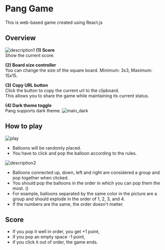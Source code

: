# Pang Game

This is web-based game created using React.js

## Overview
![description1](https://github.com/minizzang/PangGame/assets/79495204/972c8121-1d0b-43d4-a774-e4b7f0cf17df)
**(1) Score** <br/>
Show the current score.

**(2) Board size controller** <br/>
You can change the size of the square board. Minimum: 3x3, Maximum: 15x15.

**(3) Copy URL button** <br/>
Click the button to copy the current url to the clipboard. <br/>
This allows you to share the game while maintaining its current status.

**(4) Dark theme toggle** <br/>
Pang supports dark theme.
![main_dark](https://github.com/minizzang/PangGame/assets/79495204/20a9de99-7b7e-40f0-9bf6-06cde9c87168)


## How to play
![play](https://github.com/minizzang/PangGame/assets/79495204/99ef8ec4-4a50-4754-9d6e-41b388f90a1a)
- Balloons will be randomly placed.
- You have to click and pop the balloon according to the rules.

![description2](https://github.com/minizzang/PangGame/assets/79495204/86005d70-9b26-40d2-8584-cd3b3c7fd7b6)
- Balloons connected up, down, left and right are considered a group and pop together when clicked.
- You should pop the balloons in the order in which you can pop them the most. ()
- For example, balloons separated by the same color in the picture are a group and should explode in the order of 1, 2, 3, and 4.
- If the numbers are the same, the order doesn't matter.


## Score
- If you pop it well in order, you get +1 point,
- if you pop an empty space -1 point,
- if you click it out of order, the game ends.

